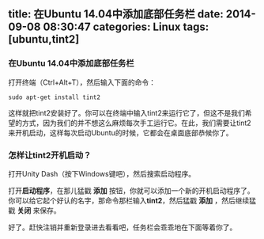 title: 在Ubuntu 14.04中添加底部任务栏
date: 2014-09-08 08:30:47
categories: Linux
tags: [ubuntu,tint2]
---
### 在Ubuntu 14.04中添加底部任务栏
<!--more-->
打开终端（Ctrl+Alt+T），然后输入下面的命令：

	sudo apt-get install tint2

这样就把tint2安装好了。你可以在终端中输入tint2来运行它了，但这不是我们希望的方式，因为我们的并不想这么麻烦每次手工运行它。在此，我们需要让tint2来开机启动，这样每次启动Ubuntu的时候，它都会在桌面底部恭候你了。


### 怎样让tint2开机启动？

打开Unity Dash（按下Windows键吧），然后搜索启动程序。

打开**启动程序**，在那儿猛戳 **添加** 按钮，你就可以添加一个新的开机启动程序了。你可以给它起个好认的名字，那命令那栏输入**tint2**，然后猛戳 **添加** ，然后继续猛戳 **关闭** 来保存。

好了。赶快注销并重新登录进去看看吧，任务栏会乖乖地在下面等着你了。